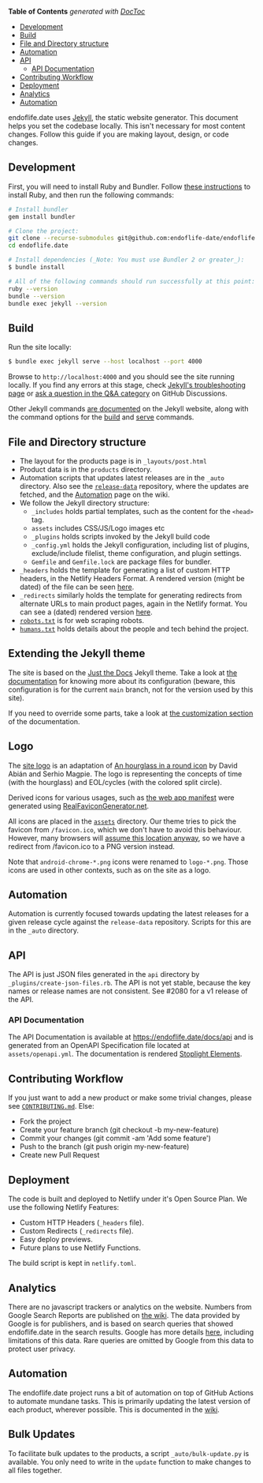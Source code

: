<!-- START doctoc generated TOC please keep comment here to allow auto update -->
<!-- DON'T EDIT THIS SECTION, INSTEAD RE-RUN doctoc TO UPDATE -->
**Table of Contents**  *generated with [DocToc](https://github.com/thlorenz/doctoc)*

- [Development](#development)
- [Build](#build)
- [File and Directory structure](#file-and-directory-structure)
- [Automation](#automation)
- [API](#api)
  - [API Documentation](#api-documentation)
- [Contributing Workflow](#contributing-workflow)
- [Deployment](#deployment)
- [Analytics](#analytics)
- [Automation](#automation)

<!-- END doctoc generated TOC please keep comment here to allow auto update -->

endoflife.date uses [Jekyll](https://jekyllrb.com/), the static website generator. This document helps you set the codebase locally. This isn't necessary for most content changes. Follow this guide if you are making layout, design, or code changes.

## Development

First, you will need to install Ruby and Bundler. Follow [these instructions](https://www.ruby-lang.org/en/documentation/installation/) to install Ruby, and then run the following commands:

```sh
# Install bundler
gem install bundler

# Clone the project:
git clone --recurse-submodules git@github.com:endoflife-date/endoflife.date.git
cd endoflife.date

# Install dependencies (_Note: You must use Bundler 2 or greater_):
$ bundle install

# All of the following commands should run successfully at this point:
ruby --version
bundle --version
bundle exec jekyll --version
```

## Build

Run the site locally:

```sh
$ bundle exec jekyll serve --host localhost --port 4000
```

Browse to `http://localhost:4000` and you should see the site running locally. If you find any errors at this stage, check [Jekyll's troubleshooting page](https://jekyllrb.com/docs/troubleshooting/#configuration-problems) or [ask a question in the Q&A category](https://github.com/endoflife-date/endoflife.date/discussions/new/) on GitHub Discussions.

Other Jekyll commands [are documented](https://jekyllrb.com/docs/usage/) on the Jekyll website, along with the command options for the [build](https://jekyllrb.com/docs/configuration/options/#build-command-options) and [serve](https://jekyllrb.com/docs/configuration/options/#serve-command-options) commands.

## File and Directory structure

- The layout for the products page is in `_layouts/post.html`
- Product data is in the `products` directory.
- Automation scripts that updates latest releases are in the `_auto` directory. Also see the [`release-data`](https://github.com/endoflife-date/release-data/) repository, where the updates are fetched, and the [Automation](https://github.com/endoflife-date/endoflife.date/wiki/Automation) page on the wiki.
- We follow the Jekyll directory structure:
  - `_includes` holds partial templates, such as the content for the `<head>` tag.
  - `assets` includes CSS/JS/Logo images etc
  - `_plugins` holds scripts invoked by the Jekyll build code
  - `_config.yml` holds the Jekyll configuration, including list of plugins, exclude/include filelist, theme configuration, and plugin settings.
  - `Gemfile` and `Gemfile.lock` are package files for bundler.
- `_headers` holds the template for generating a list of custom HTTP headers, in the Netlify Headers Format. A rendered version (might be dated) of the file can be seen [here](https://gist.github.com/captn3m0/e97ef4c3944ff32a2612800d1a2eca36#file-_headers).
- `_redirects` similarly holds the template for generating redirects from alternate URLs to main product pages, again in the Netlify format. You can see a (dated) rendered version [here](https://gist.github.com/captn3m0/e97ef4c3944ff32a2612800d1a2eca36#file-_redirects).
- [`robots.txt`](https://en.wikipedia.org/wiki/Robots.txt) is for web scraping robots.
- [`humans.txt`](https://endoflife.date/humans.txt) holds details about the people and tech behind the project.

## Extending the Jekyll theme

The site is based on the [Just the Docs](https://github.com/just-the-docs/just-the-docs) Jekyll theme. Take a look at
[the documentation](https://just-the-docs.github.io/just-the-docs/) for knowing more about its configuration (beware,
this configuration is for the current `main` branch, not for the version used by this site).

If you need to override some parts, take a look at
[the customization section](https://just-the-docs.github.io/just-the-docs/docs/customization/) of the documentation.


## Logo

The [site logo](/assets/logo.svg) is an adaptation of [An hourglass in a round icon](https://commons.wikimedia.org/wiki/File:Hourglass_icon_%28orange%29.svg)
by David Abián and Serhio Magpie. The logo is representing the concepts of time (with the hourglass)
and EOL/cycles (with the colored split circle).

Derived icons for various usages, such as [the web app manifest](/manifest.json) were generated
using [RealFaviconGenerator.net](https://realfavicongenerator.net/).

All icons are placed in the [`assets`](/assets) directory.
Our theme tries to pick the favicon from `/favicon.ico`, which we don't have to avoid this behaviour.
However, many browsers will [assume this location anyway](https://stackoverflow.com/a/21359390/374236),
so we have a redirect from /favicon.ico to a PNG version instead.

Note that `android-chrome-*.png` icons were renamed to `logo-*.png`. Those icons are used in other
contexts, such as on the site as a logo.

## Automation

Automation is currently focused towards updating the latest releases for a given release cycle against the `release-data` repository. Scripts for this are in the `_auto` directory.

## API

The API is just JSON files generated in the `api` directory by `_plugins/create-json-files.rb`. The API is not yet stable, because the key names or release names are not consistent. See #2080 for a v1 release of the API.

### API Documentation

The API Documentation is available at <https://endoflife.date/docs/api> and is generated from an OpenAPI Specification file located at `assets/openapi.yml`. The documentation is rendered [Stoplight Elements](https://meta.stoplight.io/docs/elements/ZG9jOjMyNjU4OTY0-introduction-to-elements).

## Contributing Workflow

If you just want to add a new product or make some trivial changes, please see [`CONTRIBUTING.md`](https://github.com/endoflife-date/endoflife.date/blob/master/CONTRIBUTING.md). Else:

- Fork the project
- Create your feature branch (git checkout -b my-new-feature)
- Commit your changes (git commit -am 'Add some feature')
- Push to the branch (git push origin my-new-feature)
- Create new Pull Request

## Deployment

The code is built and deployed to Netlify under it's Open Source Plan. We use the following Netlify Features:

- Custom HTTP Headers (`_headers` file).
- Custom Redirects (`_redirects` file).
- Easy deploy previews.
- Future plans to use Netlify Functions.

The build script is kept in `netlify.toml`.

## Analytics

There are no javascript trackers or analytics on the website. Numbers from Google Search Reports are published on [the wiki](https://github.com/endoflife-date/endoflife.date/wiki). The data provided by Google is for publishers, and is based on search queries that showed endoflife.date in the search results. Google has more details [here](https://support.google.com/webmasters/answer/96568), including limitations of this data. Rare queries are omitted by Google from this data to protect user privacy.

## Automation

The endoflife.date project runs a bit of automation on top of GitHub Actions to automate mundane tasks. This is primarily updating the latest version of each product, wherever possible. This is documented in the [wiki](https://github.com/endoflife-date/endoflife.date/wiki/Automation).

## Bulk Updates

To facilitate bulk updates to the products, a script `_auto/bulk-update.py` is available. You only need to write in the `update` function to make changes to all files together.
